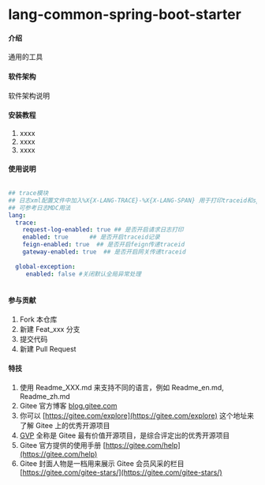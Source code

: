 # lang-common-spring-boot-starter

#### 介绍
通用的工具

#### 软件架构
软件架构说明

#### 安装教程

1.  xxxx
2.  xxxx
3.  xxxx

#### 使用说明


```yml

## trace模块
## 日志xml配置文件中加入%X{X-LANG-TRACE}-%X{X-LANG-SPAN} 用于打印traceid和spanid
## 可参考日志MDC用法
lang:
  trace:
    request-log-enabled: true ## 是否开启请求日志打印
    enabled: true      ## 是否开启traceid记录
    feign-enabled: true  ## 是否开启feign传递traceid
    gateway-enabled: true  ## 是否开启网关传递traceid
  
  global-exception:
     enabled: false #关闭默认全局异常处理
  
```

#### 参与贡献

1.  Fork 本仓库
2.  新建 Feat_xxx 分支
3.  提交代码
4.  新建 Pull Request


#### 特技

1.  使用 Readme\_XXX.md 来支持不同的语言，例如 Readme\_en.md, Readme\_zh.md
2.  Gitee 官方博客 [blog.gitee.com](https://blog.gitee.com)
3.  你可以 [https://gitee.com/explore](https://gitee.com/explore) 这个地址来了解 Gitee 上的优秀开源项目
4.  [GVP](https://gitee.com/gvp) 全称是 Gitee 最有价值开源项目，是综合评定出的优秀开源项目
5.  Gitee 官方提供的使用手册 [https://gitee.com/help](https://gitee.com/help)
6.  Gitee 封面人物是一档用来展示 Gitee 会员风采的栏目 [https://gitee.com/gitee-stars/](https://gitee.com/gitee-stars/)
